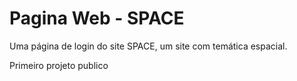 # Pagina Web - SPACE
 Uma página de login do site SPACE, um site com temática espacial.

 Primeiro projeto publico